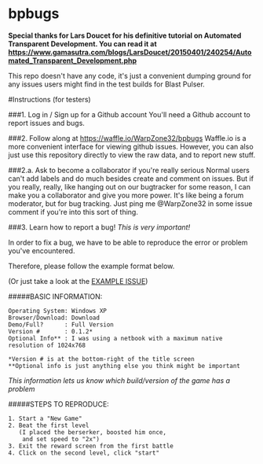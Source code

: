 bpbugs
==========
**Special thanks for Lars Doucet for his definitive tutorial on Automated Transparent Development.  You can read it at https://www.gamasutra.com/blogs/LarsDoucet/20150401/240254/Automated_Transparent_Development.php**

This repo doesn't have any code, it's just a convenient dumping ground for any issues users might find in the test builds for Blast Pulser.

#Instructions (for testers)

###1. Log in / Sign up for a Github account
You'll need a Github account to report issues and bugs.

###2. Follow along at https://waffle.io/WarpZone32/bpbugs
Waffle.io is a more convenient interface for viewing github issues. However, you can also just use this repository directly to view the raw data, and to report new stuff.

###2.a. Ask to become a collaborator if you're really serious
Normal users can't add labels and do much besides create and comment on issues. But if you really, really, like hanging out on our bugtracker for some reason, I can make you a collaborator and give you more power. It's like being a forum moderator, but for bug tracking. Just ping me @WarpZone32 in some issue comment if you're into this sort of thing.

###3. Learn how to report a bug! *This is very important!*

In order to fix a bug, we have to be able to reproduce the error or problem you've encountered.

Therefore, please follow the example format below.

(Or just take a look at the [EXAMPLE ISSUE](https://github.com/larsiusprime/tdrpg-bugs/issues/1))

#####BASIC INFORMATION:
```
Operating System: Windows XP
Browser/Download: Download
Demo/Full?      : Full Version
Version #       : 0.1.2*
Optional Info** : I was using a netbook with a maximum native resolution of 1024x768

*Version # is at the bottom-right of the title screen
**Optional info is just anything else you think might be important
```

*This information lets us know which build/version of the game has a problem*

#####STEPS TO REPRODUCE:
```
1. Start a "New Game"
2. Beat the first level 
   (I placed the berserker, boosted him once, 
    and set speed to "2x")
3. Exit the reward screen from the first battle
4. Click on the second level, click "start"
